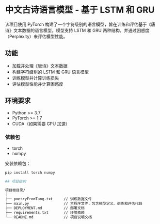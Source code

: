 # 中文古诗语言模型 - 基于 LSTM 和 GRU

该项目使用 PyTorch 构建了一个字符级别的语言模型，旨在训练和评估基于《唐诗》文本数据的语言模型。模型支持 LSTM 和 GRU 两种结构，并通过困惑度（Perplexity）来评估模型性能。

## 功能

- 加载并处理《唐诗》文本数据
- 构建字符级别的 LSTM 和 GRU 语言模型
- 训练模型并计算训练损失
- 评估模型性能并计算困惑度

## 环境要求

- Python >= 3.7
- PyTorch >= 1.7
- CUDA（如果需要 GPU 加速）

### 依赖包

- torch
- numpy

安装依赖包：

```bash
pip install torch numpy

## 项目结构

项目根目录/
│
├── poetryFromTang.txt     // 训练数据文件
├── main.py                // 主程序文件，包含模型定义、训练和评估代码
├── DEPLOYMENT.md          // 部署文档
├── requirements.txt       // 环境依赖
└── README.md              // 项目说明文档

